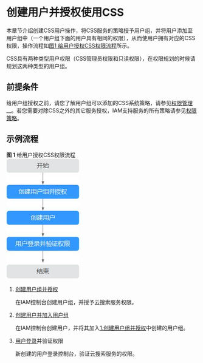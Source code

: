 # 创建用户并授权使用CSS<a name="css_01_0072"></a>

本章节介绍创建CSS用户操作，将CSS服务的策略授予用户组，并将用户添加至用户组中（一个用户组下面的用户具有相同的权限），从而使用户拥有对应的CSS权限，操作流程如[图1 给用户授权CSS权限流程](#fig16576191963914)所示。

CSS具有两种类型用户权限（CSS管理员权限和只读权限），在权限规划的时候请规划这两种类型的用户组。

## 前提条件<a name="section17110143884619"></a>

给用户组授权之前，请您了解用户组可以添加的CSS系统策略，请参见[权限管理](https://support.huaweicloud.com/productdesc-css/css_04_0014.html)__。若您需要对除CSS之外的其它服务授权，IAM支持服务的所有策略请参见[权限策略](https://support.huaweicloud.com/usermanual-permissions/zh-cn_topic_0063498930.html)。

## 示例流程<a name="section85262192392"></a>

**图 1**  给用户授权CSS权限流程<a name="fig16576191963914"></a>  
![](figures/给用户授权CSS权限流程.jpg "给用户授权CSS权限流程")

1.  <a name="li1157731913917"></a>[创建用户组并授权](https://support.huaweicloud.com/usermanual-iam/zh-cn_topic_0046611269.html)

    在IAM控制台创建用户组，并授予云搜索服务权限。

2.  [创建用户并加入用户组](https://support.huaweicloud.com/usermanual-iam/zh-cn_topic_0046611303.html)

    在IAM控制台创建用户，并将其加入[1.创建用户组并授权](#li1157731913917)中创建的用户组。

3.  [用户登录](https://support.huaweicloud.com/usermanual-iam/iam_01_0552.html)并验证权限

    新创建的用户登录控制台，验证云搜索服务的权限。



